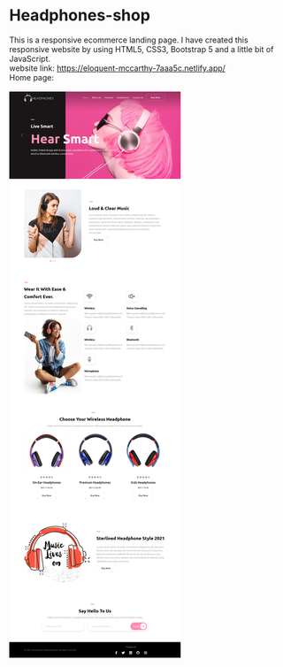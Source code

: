# Headphones-shop
This is a responsive ecommerce landing page. I have created this responsive website by using HTML5, CSS3, Bootstrap 5 and a little bit of JavaScript.
<br>
website link: https://eloquent-mccarthy-7aaa5c.netlify.app/
<br>
Home page:
<br>
<br>
<img src="https://github.com/ShawonBarman/Headphones-shop/blob/main/project_demo.png">
